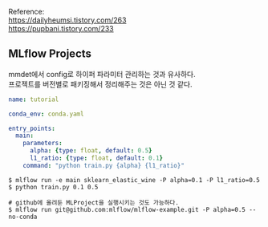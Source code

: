 Reference:  
https://dailyheumsi.tistory.com/263    
https://pupbani.tistory.com/233

## MLflow Projects
mmdet에서 config로 하이퍼 파라미터 관리하는 것과 유사하다.  
프로젝트를 버전별로 패키징해서 정리해주는 것은 아닌 것 같다. 

```yaml
name: tutorial

conda_env: conda.yaml

entry_points:
  main:
    parameters:
      alpha: {type: float, default: 0.5}
      l1_ratio: {type: float, default: 0.1}
    command: "python train.py {alpha} {l1_ratio}"
```

```
$ mlflow run -e main sklearn_elastic_wine -P alpha=0.1 -P l1_ratio=0.5
$ python train.py 0.1 0.5

# github에 올려둔 MLProject을 실행시키는 것도 가능하다.
$ mlflow run git@github.com:mlflow/mlflow-example.git -P alpha=0.5 --no-conda
```
